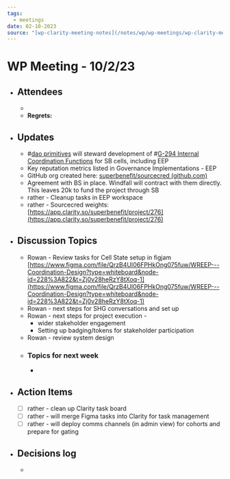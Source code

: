 ```yaml
---
tags:
  - meetings
date: 02-10-2023
source: "[wp-clarity-meeting-notes](/notes/wp/wp-meetings/wp-clarity-meeting-notes.md)"
---
```


# WP Meeting - **10/2/23**

- ## Attendees
	-  
	- **Regrets:** 
- ## **Updates**
	- #[dao primitives](/notes/archive/clarity/Tags/dao%20primitives.md) will steward development of #[G-294 Internal Coordination Functions](G-294%20Internal%20Coordination%20Functions) for SB cells, including EEP
	-  Key reputation metrics listed in Governance Implementations - EEP 
	- GitHub org created here: [superbenefit/sourcecred (github.com)](https://github.com/superbenefit/sourcecred) 
	- Agreement with BS in place. Windfall will contract with them directly. This leaves 20k to fund the project through SB
	- rather - Cleanup tasks in EEP workspace
	- rather - Sourcecred weights: [https://app.clarity.so/superbenefit/project/276](https://app.clarity.so/superbenefit/project/276) 
- ## Discussion Topics
	- Rowan - Review tasks for Cell State setup in figjam [https://www.figma.com/file/QrzB4UI06FPHkOng075fuw/WREEP---Coordination-Design?type=whiteboard&node-id=228%3A822&t=Zj0v28heRzY8tXoq-1](https://www.figma.com/file/QrzB4UI06FPHkOng075fuw/WREEP---Coordination-Design?type=whiteboard&node-id=228%3A822&t=Zj0v28heRzY8tXoq-1) 
	- Rowan - next steps for SHG conversations and set up
	- Rowan - next steps for project execution - 
		- wider stakeholder engagement
		- Setting up badging/tokens for stakeholder participation
	- Rowan - review system design
	- ### Topics for next week
		- 
- ## Action Items
	- [ ] rather - clean up Clarity task board
	- [ ] rather - will merge Figma tasks into Clarity for task management
	- [ ] rather - will deploy comms channels (in admin view) for cohorts and prepare for gating
- ## Decisions log
	-